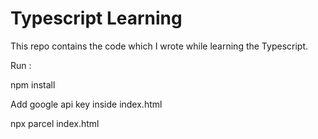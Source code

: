 # Typescript Learning

This repo contains the code which I wrote while learning the Typescript.

Run :

npm install

Add google api key inside index.html

npx parcel index.html
